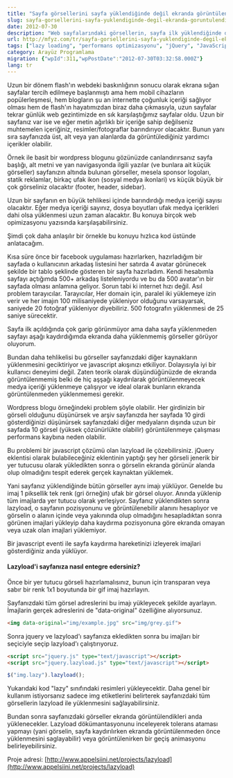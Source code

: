 ```yaml
---
title: "Sayfa görsellerini sayfa yüklendiğinde değil ekranda görüntülendiğinde yüklemek"
slug: sayfa-gorsellerini-sayfa-yuklendiginde-degil-ekranda-goruntulendiginde-yuklemek
date: 2012-07-30
description: "Web sayfalarındaki görsellerin, sayfa ilk yüklendiğinde değil, kullanıcı sayfayı kaydırdıkça ve görseller ekranda görünür hale geldikçe yüklenmesini sağlayan 'lazy loading' tekniği ve jQuery Lazy Load eklentisi ile uygulanışı anlatılıyor. Bu yöntem, sayfa yükleme performansını artırır."
url: http://mfyz.com/tr/sayfa-gorsellerini-sayfa-yuklendiginde-degil-ekranda-goruntulendiginde-yuklemek/
tags: ["lazy loading", "performans optimizasyonu", "jQuery", "JavaScript", "web geliştirme", "görsel yükleme", "kullanıcı deneyimi", "sayfa hızı"]
category: Arayüz Programlama
migration: {"wpId":311,"wpPostDate":"2012-07-30T03:32:58.000Z"}
lang: tr
---
```


Uzun bir dönem flash'ın webdeki baskınlığının sonucu olarak ekrana sığan sayfalar tercih edilmeye başlanmıştı ama hem mobil cihazların popülerleşmesi, hem blogların şu an internette çoğunluk içeriği sağlıyor olması hem de flash'ın hayatımızdan biraz daha çıkmasıyla, uzun sayfalar tekrar günlük web gezintimizde en sık karşılaştığımız sayfalar oldu. Uzun bir sayfanız var ise ve eğer metin ağırlıklı bir içeriğe sahip değilseniz muhtemelen içeriğiniz, resimler/fotograflar barındırıyor olacaktır. Bunun yanı sıra sayfanızda üst, alt veya yan alanlarda da görüntülediğiniz yardımcı içerikler olabilir.

Örnek ile basit bir wordpress blogunu gözünüzde canlandırırsanız sayfa başlığı, alt metni ve yan navigasyonda ilgili yazılar (ve bunlara ait küçük görseller) sayfanızın altında bulunan görseller, mesela sponsor logoları, statik reklamlar, birkaç ufak ikon (sosyal medya ikonlari) vs küçük büyük bir çok görseliniz olacaktır (footer, header, sidebar).

Uzun bir sayfanın en büyük tehlikesi içinde barındırdığı medya içeriği sayısı olacaktır. Eğer medya içeriği sayınız, dosya boyutları ufak medya içerikleri dahi olsa yüklenmesi uzun zaman alacaktır. Bu konuya birçok web opimizasyonu yazısında karşılaşabilirsiniz.

Şimdi çok daha anlaşılır bir örnekle bu konuyu hızlıca kod üstünde anlatacağım.

Kısa süre önce bir facebook uygulaması hazırlarken, hazırladığım bir sayfada o kullanıcının arkadaş listesini her satırda 4 avatar görünecek şekilde bir tablo şeklinde gösteren bir sayfa hazırladım. Kendi hesabımla sayfayı açtığımda 500+ arkadaş listeleniyordu ve bu da 500 avatar'ın bir sayfada olması anlamına geliyor. Sorun tabi ki internet hızı değil. Asıl problem tarayıcılar. Tarayıcılar, Her domain için, paralel iki yüklemeye izin verir ve her imajın 100 milisaniyede yükleniyor olduğunu varsayarsak, saniyede 20 fotoğraf yükleniyor diyebiliriz. 500 fotografın yüklenmesi de 25 saniye sürecektir.

Sayfa ilk açıldığında çok garip görünmüyor ama daha sayfa yüklenmeden sayfayı aşağı kaydırdığımda ekranda daha yüklenmemiş görseller görüyor oluyorum.

Bundan daha tehlikelisi bu görseller sayfanızdaki diğer kaynakların yüklenmesini geciktiriyor ve javascript akışınızı etkiliyor. Dolayısıyla iyi bir kullanıcı deneyimi değil. Zaten teorik olarak düşündüğünüzde de ekranda görüntülenmemiş belki de hiç aşşağı kaydırılarak görüntülenmeyecek medya içeriği yüklenmeye çalışıyor ve ideal olarak bunların ekranda görüntülenmeden yüklenmemesi gerekir.

Wordpress blogu örneğindeki problem şöyle olabilir. Her girdinizin bir görseli olduğunu düşünürsek ve arşiv sayfanızda her sayfada 10 girdi gösterdiğinizi düşünürsek sayfanızdaki diğer medyaların dışında uzun bir sayfada 10 görsel (yüksek çözünürlükte olabilir) görüntülenmeye çalışması performans kaybına neden olabilir.

Bu problemi bir javascript çözümü olan lazyload ile çözebilirsiniz. jQuery eklentisi olarak bulabileceğiniz eklentinin yaptığı şey her görseli jenerik bir yer tutucusu olarak yükledikten sonra o görselin ekranda görünür alanda olup olmadığını tespit ederek gerçek kaynaktan yüklemek.

Yani sayfanız yüklendiğinde bütün görseller aynı imajı yüklüyor. Genelde bu imaj 1 piksellik tek renk (gri örneğin) ufak bir görsel oluyor. Anında yüklenip tüm imajlarda yer tutucu olarak yerleşiyor. Sayfanız yüklendikten sonra lazyload, o sayfanın pozisyonunu ve görüntülenebilir alanını hesaplıyor ve görselin o alanın içinde veya yakınında olup olmadığını hesapladıktan sonra görünen imajlari yükleyip daha kaydırma pozisyonuna göre ekranda omayan veya uzak olan imajlari yüklemiyor.

Bir javascript eventi ile sayfa kaydırma hareketinizi izleyerek imajlari gösterdiğiniz anda yüklüyor.

#### Lazyload'i sayfanıza nasıl entegre edersiniz?

Önce bir yer tutucu görseli hazırlamalısınız, bunun için transparan veya sabır bir renk 1x1 boyutunda bir gif imaj hazırlayın.

Sayfanızdaki tüm görsel adreslerini bu imajı yükleyecek şekilde ayarlayın. İmajlarin gerçek adreslerini de "data-original" özelliğine alıyorsunuz.

```html
<img data-original="img/example.jpg" src="img/grey.gif">

```

Sonra jquery ve lazyload'ı sayfanıza ekledikten sonra bu imajları bir seçiciyle seçip lazyload'ı çalıştırıyoruz.

```html
<script src="jquery.js" type="text/javascript"></script>
<script src="jquery.lazyload.js" type="text/javascript"></script>
```

```js
$("img.lazy").lazyload();
```

Yukarıdaki kod "lazy" sınıfındaki resimleri yükleyecektir. Daha genel bir kullanım istiyorsanız sadece img etiketlerini belirterek sayfanızdaki tüm görsellerin lazyload ile yüklenmesini sağlayabilirsiniz.

Bundan sonra sayfanızdaki görseller ekranda görüntülendikleri anda yüklenecekler. Lazyload dökümantasyonunu inceleyerek tolerans ataması yapmayı (yani görselin, sayfa kaydırılırken ekranda görüntülenmeden önce yüklenmesini saglayabilir) veya görüntülenirken bir geçiş animasyonu belirleyebilirsiniz.

Proje adresi: [http://www.appelsiini.net/projects/lazyload](http://www.appelsiini.net/projects/lazyload)